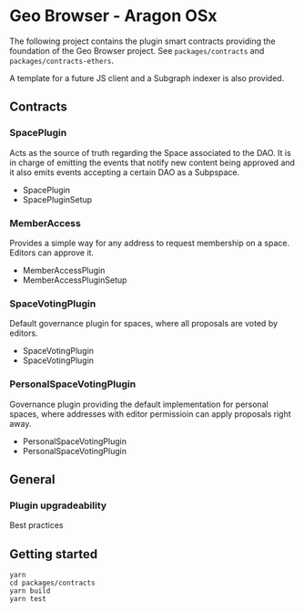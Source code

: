# Geo Browser - Aragon OSx

The following project contains the plugin smart contracts providing the foundation of the Geo Browser project. See `packages/contracts` and `packages/contracts-ethers`.

A template for a future JS client and a Subgraph indexer is also provided.

## Contracts

### SpacePlugin

Acts as the source of truth regarding the Space associated to the DAO. It is in charge of emitting the events that notify new content being approved and it also emits events accepting a certain DAO as a Subpspace.

- SpacePlugin
- SpacePluginSetup

### MemberAccess

Provides a simple way for any address to request membership on a space. Editors can approve it.

- MemberAccessPlugin
- MemberAccessPluginSetup

### SpaceVotingPlugin

Default governance plugin for spaces, where all proposals are voted by editors.

- SpaceVotingPlugin
- SpaceVotingPlugin

### PersonalSpaceVotingPlugin

Governance plugin providing the default implementation for personal spaces, where addresses with editor permissioin can apply proposals right away.

- PersonalSpaceVotingPlugin
- PersonalSpaceVotingPlugin

## General

### Plugin upgradeability

Best practices

## Getting started

```
yarn
cd packages/contracts
yarn build
yarn test
```
